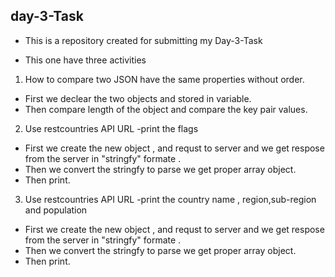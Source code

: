 
## day-3-Task

- This is a repository created for submitting my Day-3-Task

- This one have three activities

1. How to compare two JSON have the same properties without order.
- First we declear the two objects and stored in variable.
- Then compare length of the object and compare the key pair values.

2. Use restcountries API URL -print the flags

- First we create the new object , and requst to server and we get respose from the server in "stringfy" formate .
- Then we convert the stringfy to parse we get proper array object.
- Then print.

3. Use restcountries API URL -print the country name , region,sub-region and population

- First we create the new object , and requst to server and we get respose from the server in "stringfy" formate .
- Then we convert the stringfy to parse we get proper array object.
- Then print.

